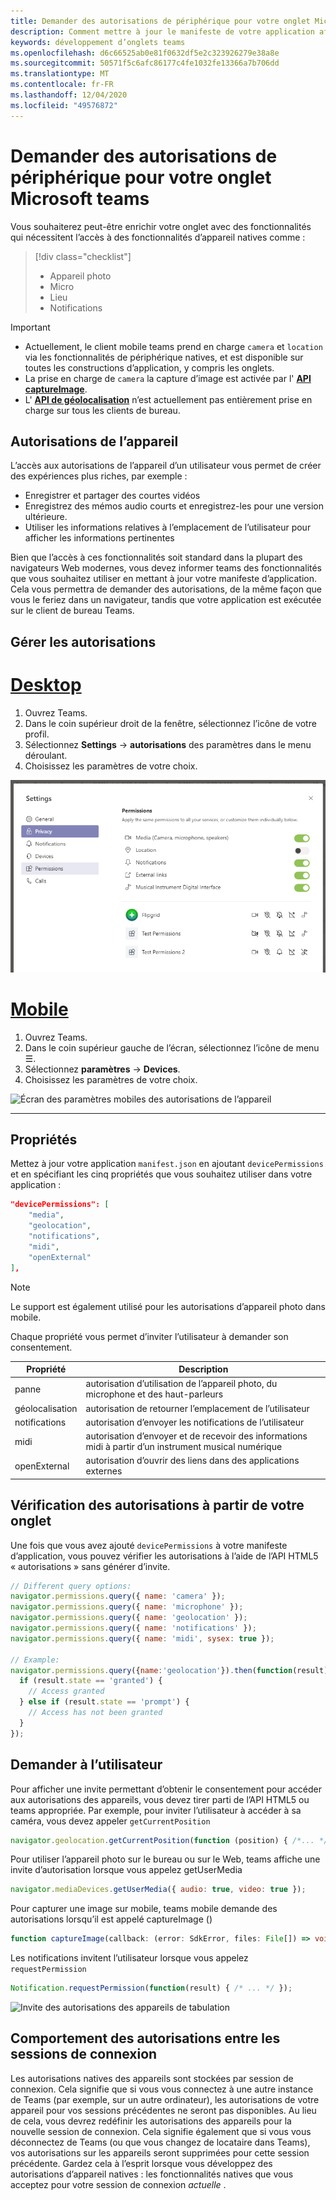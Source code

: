 ```yaml
---
title: Demander des autorisations de périphérique pour votre onglet Microsoft teams
description: Comment mettre à jour le manifeste de votre application afin de demander l’accès aux fonctionnalités natives qui requièrent généralement le consentement de l’utilisateur
keywords: développement d’onglets teams
ms.openlocfilehash: d6c66525ab0e81f0632df5e2c323926279e38a8e
ms.sourcegitcommit: 50571f5c6afc86177c4fe1032fe13366a7b706dd
ms.translationtype: MT
ms.contentlocale: fr-FR
ms.lasthandoff: 12/04/2020
ms.locfileid: "49576872"
---
```

# <a name="request-device-permissions-for-your-microsoft-teams-tab"></a>Demander des autorisations de périphérique pour votre onglet Microsoft teams

Vous souhaiterez peut-être enrichir votre onglet avec des fonctionnalités qui nécessitent l’accès à des fonctionnalités d’appareil natives comme :

> [!div class="checklist"]
>
> * Appareil photo
> * Micro
> * Lieu
> * Notifications

> [!IMPORTANT]
>
> * Actuellement, le client mobile teams prend en charge `camera` et `location`  via les fonctionnalités de périphérique natives, et est disponible sur toutes les constructions d’application, y compris les onglets. </br>
> * La prise en charge de `camera` la capture d’image est activée par l' [**API captureImage**](/javascript/api/@microsoft/teams-js/microsoftteams?view=msteams-client-js-latest#captureimage--error--sdkerror--files--file-------void-&preserve-view=true).
> * L' [**API de géolocalisation**](../../resources/schema/manifest-schema.md#devicepermissions) n’est actuellement pas entièrement prise en charge sur tous les clients de bureau.

## <a name="device-permissions"></a>Autorisations de l’appareil

L’accès aux autorisations de l’appareil d’un utilisateur vous permet de créer des expériences plus riches, par exemple :

* Enregistrer et partager des courtes vidéos
* Enregistrez des mémos audio courts et enregistrez-les pour une version ultérieure.
* Utiliser les informations relatives à l’emplacement de l’utilisateur pour afficher les informations pertinentes

Bien que l’accès à ces fonctionnalités soit standard dans la plupart des navigateurs Web modernes, vous devez informer teams des fonctionnalités que vous souhaitez utiliser en mettant à jour votre manifeste d’application. Cela vous permettra de demander des autorisations, de la même façon que vous le feriez dans un navigateur, tandis que votre application est exécutée sur le client de bureau Teams.

## <a name="manage-permissions"></a>Gérer les autorisations

# <a name="desktop"></a>[Desktop](#tab/desktop)

1. Ouvrez Teams.
1. Dans le coin supérieur droit de la fenêtre, sélectionnez l’icône de votre profil.
1. Sélectionnez **Settings**  ->  **autorisations** des paramètres dans le menu déroulant.
1. Choisissez les paramètres de votre choix.

![Écran des paramètres de bureau des autorisations de périphérique](../../assets/images/tabs/device-permissions.png)

# <a name="mobile"></a>[Mobile](#tab/mobile)

1. Ouvrez Teams.
1. Dans le coin supérieur gauche de l’écran, sélectionnez l’icône de menu &#9776;.
1. Sélectionnez **paramètres**  ->  **Devices**.
1. Choisissez les paramètres de votre choix.

![Écran des paramètres mobiles des autorisations de l’appareil](../../assets/images/tabs/mobile-device-permissions-screen.png)

---

## <a name="properties"></a>Propriétés

Mettez à jour votre application `manifest.json` en ajoutant `devicePermissions` et en spécifiant les cinq propriétés que vous souhaitez utiliser dans votre application :

``` json
"devicePermissions": [
    "media",
    "geolocation",
    "notifications",
    "midi",
    "openExternal"
],
```
> [!Note]
>
> Le support est également utilisé pour les autorisations d’appareil photo dans mobile.

Chaque propriété vous permet d’inviter l’utilisateur à demander son consentement.

| Propriété      | Description   |
| --- | --- |
| panne         | autorisation d’utilisation de l’appareil photo, du microphone et des haut-parleurs |
| géolocalisation   | autorisation de retourner l’emplacement de l’utilisateur      |
| notifications | autorisation d’envoyer les notifications de l’utilisateur      |
| midi          | autorisation d’envoyer et de recevoir des informations midi à partir d’un instrument musical numérique   |
| openExternal  | autorisation d’ouvrir des liens dans des applications externes  |

## <a name="checking-permissions-from-your-tab"></a>Vérification des autorisations à partir de votre onglet

Une fois que vous avez ajouté `devicePermissions` à votre manifeste d’application, vous pouvez vérifier les autorisations à l’aide de l’API HTML5 « autorisations » sans générer d’invite.

``` Javascript
// Different query options:
navigator.permissions.query({ name: 'camera' });
navigator.permissions.query({ name: 'microphone' });
navigator.permissions.query({ name: 'geolocation' });
navigator.permissions.query({ name: 'notifications' });
navigator.permissions.query({ name: 'midi', sysex: true });

// Example:
navigator.permissions.query({name:'geolocation'}).then(function(result) {
  if (result.state == 'granted') {
    // Access granted
  } else if (result.state == 'prompt') {
    // Access has not been granted
  }
});
```

## <a name="prompting-the-user"></a>Demander à l’utilisateur

Pour afficher une invite permettant d’obtenir le consentement pour accéder aux autorisations des appareils, vous devez tirer parti de l’API HTML5 ou teams appropriée. Par exemple, pour inviter l’utilisateur à accéder à sa caméra, vous devez appeler `getCurrentPosition`

```Javascript
navigator.geolocation.getCurrentPosition(function (position) { /*... */ });
```

Pour utiliser l’appareil photo sur le bureau ou sur le Web, teams affiche une invite d’autorisation lorsque vous appelez getUserMedia

```Javascript
navigator.mediaDevices.getUserMedia({ audio: true, video: true });
```

Pour capturer une image sur mobile, teams mobile demande des autorisations lorsqu’il est appelé captureImage ()

```Typescript
function captureImage(callback: (error: SdkError, files: File[]) => void)
```

Les notifications invitent l’utilisateur lorsque vous appelez `requestPermission`

```Javascript
Notification.requestPermission(function(result) { /* ... */ });
```

![Invite des autorisations des appareils de tabulation](~/assets/images/tabs/device-permissions-prompt.png)

## <a name="permission-behavior-across-login-sessions"></a>Comportement des autorisations entre les sessions de connexion

Les autorisations natives des appareils sont stockées par session de connexion. Cela signifie que si vous vous connectez à une autre instance de Teams (par exemple, sur un autre ordinateur), les autorisations de votre appareil pour vos sessions précédentes ne seront pas disponibles. Au lieu de cela, vous devrez redéfinir les autorisations des appareils pour la nouvelle session de connexion. Cela signifie également que si vous vous déconnectez de Teams (ou que vous changez de locataire dans Teams), vos autorisations sur les appareils seront supprimées pour cette session précédente. Gardez cela à l’esprit lorsque vous développez des autorisations d’appareil natives : les fonctionnalités natives que vous acceptez pour votre session de connexion _actuelle_ .
